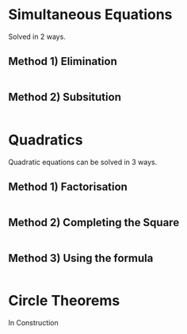 # Simultaneous Equations

Solved in 2 ways.

## Method 1) Elimination
```

```


## Method 2) Subsitution
```

```

# Quadratics

Quadratic equations can be solved in 3 ways.

## Method 1) Factorisation
```

```

## Method 2) Completing the Square
```

```

## Method 3) Using the formula
```

```

# Circle Theorems

In Construction
